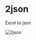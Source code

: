 # 2json
Excel to json

![2json](https://raw.github.com/btomashvili/2json/master/public/images/screen1.png "Excel 2 json")
